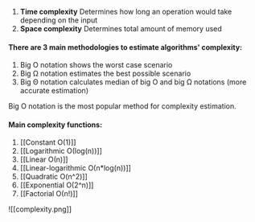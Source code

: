 1. **Time complexity**
	Determines how long an operation would take depending on the input 
2. **Space complexity**
	Determines total amount of memory used

#### There are 3 main methodologies to estimate algorithms' complexity:
1. Big O notation shows the worst case scenario
2. Big Ω notation estimates the best possible scenario
3. Big Θ notation calculates median of big O and big Ω notations (more accurate estimation)

Big O notation is the most popular method for complexity estimation.

#### **Main complexity functions:**
1. [[Constant O(1)]]
2. [[Logarithmic О(log(n))]]
3. [[Linear О(n)]]
4. [[Linear-logarithmic О(n*log(n))]]
5. [[Quadratic O(n^2)]]
6. [[Exponential О(2^n)]]
7. [[Factorial О(n!)]]

![[complexity.png]]